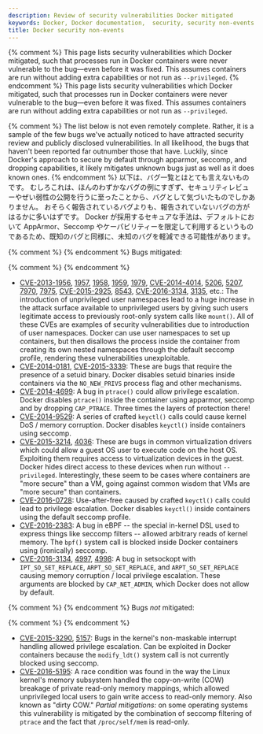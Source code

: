 ```yaml
---
description: Review of security vulnerabilities Docker mitigated
keywords: Docker, Docker documentation,  security, security non-events
title: Docker security non-events
---
```


{% comment %}
This page lists security vulnerabilities which Docker mitigated, such that
processes run in Docker containers were never vulnerable to the bug—even before
it was fixed. This assumes containers are run without adding extra capabilities
or not run as `--privileged`.
{% endcomment %}
This page lists security vulnerabilities which Docker mitigated, such that
processes run in Docker containers were never vulnerable to the bug—even before
it was fixed. This assumes containers are run without adding extra capabilities
or not run as `--privileged`.

{% comment %}
The list below is not even remotely complete. Rather, it is a sample of the few
bugs we've actually noticed to have attracted security review and publicly
disclosed vulnerabilities. In all likelihood, the bugs that haven't been
reported far outnumber those that have. Luckily, since Docker's approach to
secure by default through apparmor, seccomp, and dropping capabilities, it
likely mitigates unknown bugs just as well as it does known ones.
{% endcomment %}
以下は、バグ一覧とはとても言えないものです。
むしろこれは、ほんのわずかなバグの例にすぎず、セキュリティレビューやぜい弱性の公開を行うに至ったことから、バグとして気づいたものでしかありません。
おそらく報告されているバグよりも、報告されていないバグの方がはるかに多いはずです。
Docker が採用するセキュアな手法は、デフォルトにおいて AppArmor、Seccomp やケーパビリティーを限定して利用するというものであるため、既知のバグと同様に、未知のバグを軽減できる可能性があります。

{% comment %}
{% endcomment %}
Bugs mitigated:

{% comment %}
{% endcomment %}
* [CVE-2013-1956](https://cve.mitre.org/cgi-bin/cvename.cgi?name=CVE-2013-1956),
[1957](https://cve.mitre.org/cgi-bin/cvename.cgi?name=CVE-2013-1957),
[1958](https://cve.mitre.org/cgi-bin/cvename.cgi?name=CVE-2013-1958),
[1959](https://cve.mitre.org/cgi-bin/cvename.cgi?name=CVE-2013-1959),
[1979](https://cve.mitre.org/cgi-bin/cvename.cgi?name=CVE-2013-1979),
[CVE-2014-4014](https://cve.mitre.org/cgi-bin/cvename.cgi?name=CVE-2014-4014),
[5206](https://cve.mitre.org/cgi-bin/cvename.cgi?name=CVE-2014-5206),
[5207](https://cve.mitre.org/cgi-bin/cvename.cgi?name=CVE-2014-5207),
[7970](https://cve.mitre.org/cgi-bin/cvename.cgi?name=CVE-2014-7970),
[7975](https://cve.mitre.org/cgi-bin/cvename.cgi?name=CVE-2014-7975),
[CVE-2015-2925](https://cve.mitre.org/cgi-bin/cvename.cgi?name=CVE-2015-2925),
[8543](https://cve.mitre.org/cgi-bin/cvename.cgi?name=CVE-2015-8543),
[CVE-2016-3134](https://cve.mitre.org/cgi-bin/cvename.cgi?name=CVE-2016-3134),
[3135](https://cve.mitre.org/cgi-bin/cvename.cgi?name=CVE-2016-3135), etc.:
The introduction of unprivileged user namespaces lead to a huge increase in the
attack surface available to unprivileged users by giving such users legitimate
access to previously root-only system calls like `mount()`. All of these CVEs
are examples of security vulnerabilities due to introduction of user namespaces.
Docker can use user namespaces to set up containers, but then disallows the
process inside the container from creating its own nested namespaces through the
default seccomp profile, rendering these vulnerabilities unexploitable.
* [CVE-2014-0181](https://cve.mitre.org/cgi-bin/cvename.cgi?name=CVE-2014-0181),
[CVE-2015-3339](https://cve.mitre.org/cgi-bin/cvename.cgi?name=CVE-2015-3339):
These are bugs that require the presence of a setuid binary. Docker disables
setuid binaries inside containers via the `NO_NEW_PRIVS` process flag and
other mechanisms.
* [CVE-2014-4699](https://cve.mitre.org/cgi-bin/cvename.cgi?name=CVE-2014-4699):
A bug in `ptrace()` could allow privilege escalation. Docker disables `ptrace()`
inside the container using apparmor, seccomp and by dropping `CAP_PTRACE`.
Three times the layers of protection there!
* [CVE-2014-9529](https://cve.mitre.org/cgi-bin/cvename.cgi?name=CVE-2014-9529):
A series of crafted `keyctl()` calls could cause kernel DoS / memory corruption.
Docker disables `keyctl()` inside containers using seccomp.
* [CVE-2015-3214](https://cve.mitre.org/cgi-bin/cvename.cgi?name=CVE-2015-3214),
[4036](https://cve.mitre.org/cgi-bin/cvename.cgi?name=CVE-2015-4036): These are
bugs in common virtualization drivers which could allow a guest OS user to
execute code on the host OS. Exploiting them requires access to virtualization
devices in the guest. Docker hides direct access to these devices when run
without `--privileged`. Interestingly, these seem to be cases where containers
are "more secure" than a VM, going against common wisdom that VMs are
"more secure" than containers.
* [CVE-2016-0728](https://cve.mitre.org/cgi-bin/cvename.cgi?name=CVE-2016-0728):
Use-after-free caused by crafted `keyctl()` calls could lead to privilege
escalation. Docker disables `keyctl()` inside containers using the default
seccomp profile.
* [CVE-2016-2383](https://cve.mitre.org/cgi-bin/cvename.cgi?name=CVE-2016-2383):
A bug in eBPF -- the special in-kernel DSL used to express things like seccomp
filters -- allowed arbitrary reads of kernel memory. The `bpf()` system call
is blocked inside Docker containers using (ironically) seccomp.
* [CVE-2016-3134](https://cve.mitre.org/cgi-bin/cvename.cgi?name=CVE-2016-3134),
[4997](https://cve.mitre.org/cgi-bin/cvename.cgi?name=CVE-2016-4997),
[4998](https://cve.mitre.org/cgi-bin/cvename.cgi?name=CVE-2016-4998):
A bug in setsockopt with `IPT_SO_SET_REPLACE`, `ARPT_SO_SET_REPLACE`,  and
`ARPT_SO_SET_REPLACE` causing memory corruption / local privilege escalation.
These arguments are blocked by `CAP_NET_ADMIN`, which Docker does not allow by
default.


{% comment %}
{% endcomment %}
Bugs *not* mitigated:

{% comment %}
{% endcomment %}
* [CVE-2015-3290](https://cve.mitre.org/cgi-bin/cvename.cgi?name=CVE-2015-3290),
[5157](https://cve.mitre.org/cgi-bin/cvename.cgi?name=CVE-2015-5157): Bugs in
the kernel's non-maskable interrupt handling allowed privilege escalation.
Can be exploited in Docker containers because the `modify_ldt()` system call is
not currently blocked using seccomp.
* [CVE-2016-5195](https://cve.mitre.org/cgi-bin/cvename.cgi?name=CVE-2016-5195):
A race condition was found in the way the Linux kernel's memory subsystem
handled the copy-on-write (COW) breakage of private read-only memory mappings,
which allowed unprivileged local users to gain write access to read-only memory.
Also known as "dirty COW."
*Partial mitigations:* on some operating systems this vulnerability is mitigated
by the combination of seccomp filtering of `ptrace` and the fact that `/proc/self/mem` is read-only.
